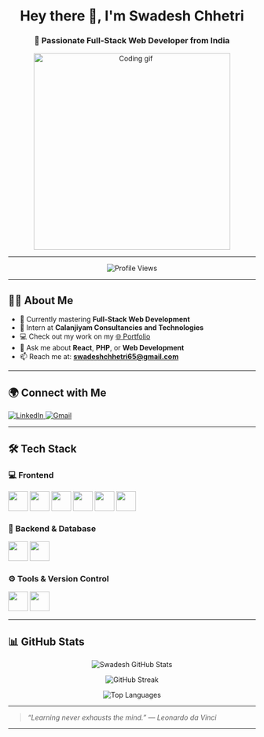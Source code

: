<h1 align="center">Hey there 👋, I'm Swadesh Chhetri</h1>
<h3 align="center">🚀 Passionate Full-Stack Web Developer from India</h3>

<p align="center">
  <img src="https://camo.githubusercontent.com/2d5fd1778db8bb1cb010748a80ae97878e832330f1da45519a4305014d57b08c/68747470733a2f2f6d69726f2e6d656469756d2e636f6d2f6d61782f313237322f312a5a53566d57476363317765454e6230536861775778772e676966" alt="Coding gif" width="400"/>
</p>

---

<p align="center">
  <img src="https://komarev.com/ghpvc/?username=swadeshchhetri&label=Profile%20Views&color=0e75b6&style=flat" alt="Profile Views" />
</p>

---

## 👨‍💻 About Me
- 🌱 Currently mastering **Full-Stack Web Development**  
- 💼 Intern at **Calanjiyam Consultancies and Technologies**  
- 💻 Check out my work on my [🌐 Portfolio](https://swadeshchhetri.github.io/Portfolio/)  
- 💬 Ask me about **React**, **PHP**, or **Web Development**  
- 📫 Reach me at: **swadeshchhetri65@gmail.com**

---

## 🌍 Connect with Me
<p>
  <a href="https://linkedin.com/in/swadeshchhetri" target="_blank">
    <img src="https://img.shields.io/badge/LinkedIn-blue?style=for-the-badge&logo=linkedin" alt="LinkedIn"/>
  </a>
  <a href="mailto:swadeshchhetri65@gmail.com">
    <img src="https://img.shields.io/badge/Gmail-D14836?style=for-the-badge&logo=gmail&logoColor=white" alt="Gmail"/>
  </a>
</p>

---

## 🛠️ Tech Stack
### 💻 Frontend
<p>
  <img src="https://cdn.jsdelivr.net/gh/devicons/devicon/icons/html5/html5-original.svg" width="40"/>
  <img src="https://cdn.jsdelivr.net/gh/devicons/devicon/icons/css3/css3-original.svg" width="40"/>
  <img src="https://cdn.jsdelivr.net/gh/devicons/devicon/icons/javascript/javascript-original.svg" width="40"/>
  <img src="https://cdn.jsdelivr.net/gh/devicons/devicon/icons/bootstrap/bootstrap-original.svg" width="40"/>
  <img src="https://cdn.jsdelivr.net/gh/devicons/devicon/icons/react/react-original.svg" width="40"/>
  <img src="https://cdn.jsdelivr.net/gh/devicons/devicon/icons/redux/redux-original.svg" width="40"/>
</p>

### 🧠 Backend & Database
<p>
  <img src="https://cdn.jsdelivr.net/gh/devicons/devicon/icons/php/php-original.svg" width="40"/>
  <img src="https://cdn.jsdelivr.net/gh/devicons/devicon/icons/mysql/mysql-original.svg" width="40"/>
</p>

### ⚙️ Tools & Version Control
<p>
  <img src="https://cdn.jsdelivr.net/gh/devicons/devicon/icons/git/git-original.svg" width="40"/>
  <img src="https://cdn.jsdelivr.net/gh/devicons/devicon/icons/java/java-original.svg" width="40"/>
</p>

---

## 📊 GitHub Stats
<p align="center">
  <img src="https://github-readme-stats.vercel.app/api?username=swadeshchhetri&show_icons=true&theme=tokyonight" alt="Swadesh GitHub Stats" />
</p>

<p align="center">
  <img src="https://github-readme-streak-stats.herokuapp.com?user=swadeshchhetri&theme=tokyonight" alt="GitHub Streak" />
</p>

<p align="center">
  <img src="https://github-readme-stats.vercel.app/api/top-langs/?username=swadeshchhetri&layout=compact&theme=tokyonight" alt="Top Languages" />
</p>

---

> _“Learning never exhausts the mind.” — Leonardo da Vinci_

---

